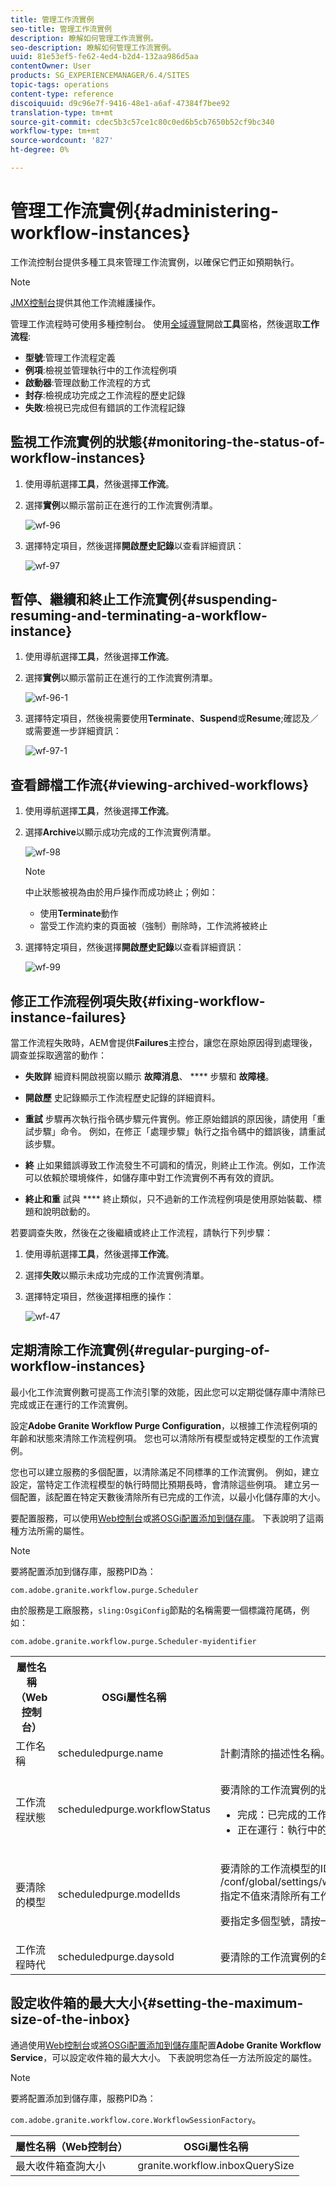 ```yaml
---
title: 管理工作流實例
seo-title: 管理工作流實例
description: 瞭解如何管理工作流實例。
seo-description: 瞭解如何管理工作流實例。
uuid: 81e53ef5-fe62-4ed4-b2d4-132aa986d5aa
contentOwner: User
products: SG_EXPERIENCEMANAGER/6.4/SITES
topic-tags: operations
content-type: reference
discoiquuid: d9c96e7f-9416-48e1-a6af-47384f7bee92
translation-type: tm+mt
source-git-commit: cdec5b3c57ce1c80c0ed6b5cb7650b52cf9bc340
workflow-type: tm+mt
source-wordcount: '827'
ht-degree: 0%

---
```



# 管理工作流實例{#administering-workflow-instances}

工作流控制台提供多種工具來管理工作流實例，以確保它們正如預期執行。

>[!NOTE]
>
>[JMX控制台](/help/sites-administering/jmx-console.md#workflow-maintenance)提供其他工作流維護操作。

管理工作流程時可使用多種控制台。 使用[全域導覽](/help/sites-authoring/basic-handling.md#global-navigation)開啟&#x200B;**工具**&#x200B;窗格，然後選取&#x200B;**工作流程**:

* **型號**:管理工作流程定義
* **例項**:檢視並管理執行中的工作流程例項
* **啟動器**:管理啟動工作流程的方式
* **封存**:檢視成功完成之工作流程的歷史記錄
* **失敗**:檢視已完成但有錯誤的工作流程記錄

## 監視工作流實例的狀態{#monitoring-the-status-of-workflow-instances}

1. 使用導航選擇&#x200B;**工具**，然後選擇&#x200B;**工作流**。
1. 選擇&#x200B;**實例**&#x200B;以顯示當前正在進行的工作流實例清單。

   ![wf-96](assets/wf-96.png)

1. 選擇特定項目，然後選擇&#x200B;**開啟歷史記錄**&#x200B;以查看詳細資訊：

   ![wf-97](assets/wf-97.png)

## 暫停、繼續和終止工作流實例{#suspending-resuming-and-terminating-a-workflow-instance}

1. 使用導航選擇&#x200B;**工具**，然後選擇&#x200B;**工作流**。
1. 選擇&#x200B;**實例**&#x200B;以顯示當前正在進行的工作流實例清單。

   ![wf-96-1](assets/wf-96-1.png)

1. 選擇特定項目，然後視需要使用&#x200B;**Terminate**、**Suspend**&#x200B;或&#x200B;**Resume**;確認及／或需要進一步詳細資訊：

   ![wf-97-1](assets/wf-97-1.png)

## 查看歸檔工作流{#viewing-archived-workflows}

1. 使用導航選擇&#x200B;**工具**，然後選擇&#x200B;**工作流**。
1. 選擇&#x200B;**Archive**&#x200B;以顯示成功完成的工作流實例清單。

   ![wf-98](assets/wf-98.png)

   >[!NOTE]
   >
   >中止狀態被視為由於用戶操作而成功終止；例如：
   >
   >* 使用&#x200B;**Terminate**&#x200B;動作
   >* 當受工作流約束的頁面被（強制）刪除時，工作流將被終止


1. 選擇特定項目，然後選擇&#x200B;**開啟歷史記錄**&#x200B;以查看詳細資訊：

   ![wf-99](assets/wf-99.png)

## 修正工作流程例項失敗{#fixing-workflow-instance-failures}

當工作流程失敗時，AEM會提供&#x200B;**Failures**&#x200B;主控台，讓您在原始原因得到處理後，調查並採取適當的動作：

* **失敗詳**
細資料開啟視窗以顯示 
**故障消息**、 **** 步驟和 **故障棧**。

* **開啟歷**
史記錄顯示工作流程歷史記錄的詳細資料。

* **重試** 步驟再次執行指令碼步驟元件實例。修正原始錯誤的原因後，請使用「重試步驟」命令。 例如，在修正「處理步驟」執行之指令碼中的錯誤後，請重試該步驟。
* **終** 止如果錯誤導致工作流發生不可調和的情況，則終止工作流。例如，工作流可以依賴於環境條件，如儲存庫中對工作流實例不再有效的資訊。
* **終止和重** 試與 **** 終止類似，只不過新的工作流程例項是使用原始裝載、標題和說明啟動的。

若要調查失敗，然後在之後繼續或終止工作流程，請執行下列步驟：

1. 使用導航選擇&#x200B;**工具**，然後選擇&#x200B;**工作流**。
1. 選擇&#x200B;**失敗**&#x200B;以顯示未成功完成的工作流實例清單。
1. 選擇特定項目，然後選擇相應的操作：

   ![wf-47](assets/wf-47.png)

## 定期清除工作流實例{#regular-purging-of-workflow-instances}

最小化工作流實例數可提高工作流引擎的效能，因此您可以定期從儲存庫中清除已完成或正在運行的工作流實例。

設定&#x200B;**Adobe Granite Workflow Purge Configuration**，以根據工作流程例項的年齡和狀態來清除工作流程例項。 您也可以清除所有模型或特定模型的工作流實例。

您也可以建立服務的多個配置，以清除滿足不同標準的工作流實例。 例如，建立設定，當特定工作流程模型的執行時間比預期長時，會清除這些例項。 建立另一個配置，該配置在特定天數後清除所有已完成的工作流，以最小化儲存庫的大小。

要配置服務，可以使用[Web控制台](/help/sites-deploying/configuring-osgi.md#osgi-configuration-with-the-web-console)或[將OSGi配置添加到儲存庫](/help/sites-deploying/configuring-osgi.md#osgi-configuration-in-the-repository)。 下表說明了這兩種方法所需的屬性。

>[!NOTE]
>
>要將配置添加到儲存庫，服務PID為：
>
>`com.adobe.granite.workflow.purge.Scheduler`
>
>由於服務是工廠服務，`sling:OsgiConfig`節點的名稱需要一個標識符尾碼，例如：
>
>`com.adobe.granite.workflow.purge.Scheduler-myidentifier`

<table> 
 <tbody> 
  <tr> 
   <th>屬性名稱（Web控制台）</th> 
   <th>OSGi屬性名稱</th> 
   <th>說明</th> 
  </tr> 
  <tr> 
   <td>工作名稱</td> 
   <td>scheduledpurge.name</td> 
   <td>計劃清除的描述性名稱。</td> 
  </tr> 
  <tr> 
   <td>工作流程狀態</td> 
   <td>scheduledpurge.workflowStatus</td> 
   <td><p>要清除的工作流實例的狀態。 下列值有效：</p> 
    <ul> 
     <li>完成：已完成的工作流實例將被清除。</li> 
     <li>正在運行：執行中的工作流程例項會被清除。</li> 
    </ul> </td> 
  </tr> 
  <tr> 
   <td>要清除的模型</td> 
   <td>scheduledpurge.modelIds</td> 
   <td><p>要清除的工作流模型的ID。 ID是模型節點的路徑，例如：<br /> /conf/global/settings/workflow/models/dam/update_asset/jcr:content/model<br />指定不值來清除所有工作流模型的實例。</p> <p>要指定多個型號，請按一下Web控制台中的+按鈕。 </p> </td> 
  </tr> 
  <tr> 
   <td>工作流程時代</td> 
   <td>scheduledpurge.daysold</td> 
   <td>要清除的工作流實例的年齡（以天為單位）。</td> 
  </tr> 
 </tbody> 
</table>

## 設定收件箱的最大大小{#setting-the-maximum-size-of-the-inbox}

通過使用[Web控制台](/help/sites-deploying/configuring-osgi.md#osgi-configuration-with-the-web-console)或[將OSGi配置添加到儲存庫](/help/sites-deploying/configuring-osgi.md#osgi-configuration-in-the-repository)配置&#x200B;**Adobe Granite Workflow Service**，可以設定收件箱的最大大小。 下表說明您為任一方法所設定的屬性。

>[!NOTE]
>
>要將配置添加到儲存庫，服務PID為：
>
>`com.adobe.granite.workflow.core.WorkflowSessionFactory`。

| 屬性名稱（Web控制台） | OSGi屬性名稱 |
|---|---|
| 最大收件箱查詢大小 | granite.workflow.inboxQuerySize |

